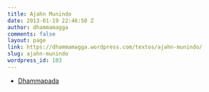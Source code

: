 ```yaml
---
title: Ajahn Munindo
date: 2013-01-19 22:46:50 Z
author: dhammamagga
comments: false
layout: page
link: https://dhammamagga.wordpress.com/textos/ajahn-munindo/
slug: ajahn-munindo
wordpress_id: 103
---
```


  * [Dhammapada](http://dhammamagga.wordpress.com/textos/ajahn-munindo/dhammapada/)


